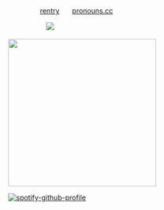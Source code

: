 

ㅤㅤㅤㅤㅤ[rentry](https://rentry.co/tsokkur)ㅤㅤ[pronouns.cc](https://pronouns.cc/@finland)

ㅤㅤㅤㅤㅤㅤ![](https://komarev.com/ghpvc/?username=lustangel&label=hooligans&color=3E2319)

<img src="https://files.catbox.moe/4x6aj6.gif" width="300">


[![spotify-github-profile](https://spotify-github-profile.kittinanx.com/api/view?uid=31zbblnlr2w65oeixrz3ikwwf7xq&cover_image=true&theme=novatorem&show_offline=false&background_color=121212&interchange=true&bar_color=53b14f&bar_color_cover=true)](https://github.com/kittinan/spotify-github-profile)
